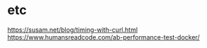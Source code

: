 # etc
https://susam.net/blog/timing-with-curl.html
https://www.humansreadcode.com/ab-performance-test-docker/
